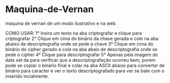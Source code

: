 # Maquina-de-Vernan
 maquina de vernan de um modo ilustrativo e na web

COMO USAR:
 1° Insira um texto na aba criptografar e clique para criptografar
 2° Clique em cima do binário da chave gerada e cole na aba abaixo de descriptografia onde se pede a chave
 3° Clique em cima do binário do cipher gerado e cole na aba abaix de descriptografia onde se pede o cipher
 4° Clique para descriptografar
 5° Apenas pela imagem do data set da para verificar que a descriptografação ocorreu bem, porem pode se copiar o binário final e colar na aba ASCII abaixo para converter de binário para caracter e ver o texto descriptografado para ver se bate com o inserido incialmente.
